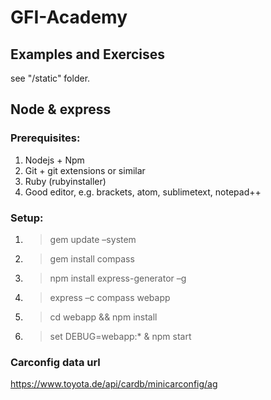 # GFI-Academy

## Examples and Exercises
see "/static" folder.

## Node & express
### Prerequisites:
1. Nodejs + Npm
2. Git + git extensions or similar
3. Ruby (rubyinstaller)
4. Good editor, e.g. brackets, atom, sublimetext, notepad++

### Setup:
1. > gem update –system
2. > gem install compass
3. > npm install express-generator –g
4. > express –c compass webapp
5. > cd webapp && npm install
6. > set DEBUG=webapp:* & npm start

### Carconfig data url
https://www.toyota.de/api/cardb/minicarconfig/ag